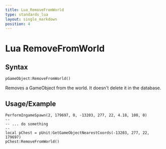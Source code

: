 ```yaml
---
title: Lua_RemoveFromWorld
type: standards_lua
layout: single_markdown
position: 4
---
```


# Lua RemoveFromWorld

## Syntax

```
pGameObject:RemoveFromWorld()
```

Removes a GameObject from the world. It doesn't delete it in the database.

## Usage/Example

```
PerformIngameSpawn(2, 179697, 0, -13203, 277, 22, 4.18, 100, 0)
--
-- ... do something
--
local pChest = pUnit:GetGameObjectNearestCoords(-13203, 277, 22, 179697) 
pChest:RemoveFromWorld()
```